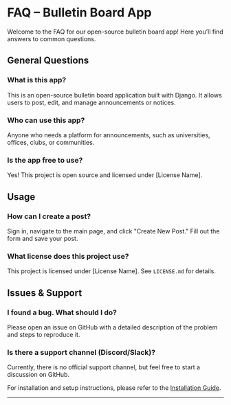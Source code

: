 # FAQ – Bulletin Board App  

Welcome to the FAQ for our open-source bulletin board app! Here you’ll find answers to common questions.  

## General Questions  

### What is this app?  
This is an open-source bulletin board application built with Django. It allows users to post, edit, and manage announcements or notices.  

### Who can use this app?  
Anyone who needs a platform for announcements, such as universities, offices, clubs, or communities.  

### Is the app free to use?  
Yes! This project is open source and licensed under [License Name].  

## Usage  

### How can I create a post?  
Sign in, navigate to the main page, and click "Create New Post." Fill out the form and save your post.  

### What license does this project use?  
This project is licensed under [License Name]. See `LICENSE.md` for details.  

## Issues & Support  

### I found a bug. What should I do?  
Please open an issue on GitHub with a detailed description of the problem and steps to reproduce it.  

### Is there a support channel (Discord/Slack)?  
Currently, there is no official support channel, but feel free to start a discussion on GitHub.  

For installation and setup instructions, please refer to the [Installation Guide](./installation.md).  

---